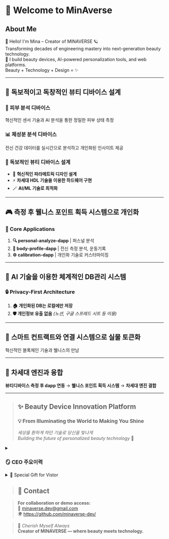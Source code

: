 # 👋 Welcome to MinAverse

## About Me  
👋 Hello! I'm Mina – Creator of MINAVERSE 🪐  
Transforming decades of engineering mastery into next-generation beauty technology.  
💄 I build beauty devices, AI-powered personalization tools, and web platforms.  
Beauty + Technology + Design = ✨

---

## 🎯 독보적이고 독창적인 뷰티 디바이스 설계

### 🔬 피부 분석 디바이스
혁신적인 센서 기술과 AI 분석을 통한 정밀한 피부 상태 측정

### 📊 체성분 분석 디바이스
전신 건강 데이터를 실시간으로 분석하고 개인화된 인사이트 제공

### 🚀 독보적인 뷰티 디바이스 설계
- 🌿 **혁신적인 파라메트릭 디자인 설계**
- ⚡ **차세대 HDL 기술을 이용한 하드웨어 구현**
- 🪄 **AI/ML 기술로 최적화**

---

## 🎮 측정 후 웰니스 포인트 획득 시스템으로 개인화

### 📱 Core Applications

1. **🔍 personal-analyze-dapp** | 퍼스널 분석
2. **💪 body-profile-dapp** | 전신 측정 분석, 운동기록  
3. **⚙️ calibration-dapp** | 개인화 기술로 커스터마이징

---

## 🤖 AI 기술을 이용한 체계적인 DB관리 시스템

### 🔒 Privacy-First Architecture
1. **🏠 개인화된 DB는 로컬에만 저장**
2. **🛡️ 개인정보 유출 없음** *(노션, 구글 스프레드 시트 등 이용)*

---

## 🔗 스마트 컨트랙트와 연결 시스템으로 실물 토큰화

혁신적인 블록체인 기술과 웰니스의 만남

---

## 🚀 차세대 엔진과 융합

**뷰티디바이스 측정 후 dapp 연동** → **웰니스 포인트 획득 시스템** → **차세대 엔진 결합**

---



> ## ✨ Beauty Device Innovation Platform
> 
> ### 💡 From Illuminating the World to Making You Shine
> *세상을 환하게 하던 기술로 당신을 빛나게*  
> *Building the future of personalized beauty technology* 🌟


<details> 
<summary><h3>🪞 CEO 주요이력</h3></summary>  

- ⚡ **Power Plant Layout Design**    
- 🖥️ **Human-Machine-Interface Control**    
- 🔌 **Electrical Design**  
- 🎨 **Artwork Design**  
- ⚙️ **Mechanical Design (CAD/CAM/CAE)**  
- 📋 **Project Management Certification**  
- 💄 **Esthetician**      

</details>

<details> 
<summary>🎁 Special Gift for Vistor </summary>
  ### Engineering Calculator Collections
- electrical-calculator
- right-triangle-calculator
- stress-strain-calculator
- thermal-stress-calculator
- unit-converter

  It's Free!
</details>

> ## 📧 Contact

> **For collaboration or demo access:**  
> 📧 [minaverse.dev@gmail.com](mailto:minaverse.dev@gmail.com)  
> 🌍 https://github.com/minaverse-dev/

> 💎 *Cherish Myself Always*  
> **Creator of MINAVERSE — where beauty meets technology.**
